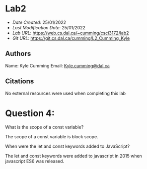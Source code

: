 # Lab2

* *Date Created*: 25/01/2022
* *Last Modification Date*: 25/01/2022
* *Lab URL*: https://web.cs.dal.ca/~cumming/csci3172/lab2
* *Git URL*: https://git.cs.dal.ca/cumming/L2_Cumming_Kyle

## Authors

Name: Kyle Cumming
Email: Kyle.cumming@dal.ca

## Citations

No external resources were used when completing this lab

# Question 4:

What is the scope of a const variable?

The scope of a const variable is block scope. 

When were the let and const keywords added to JavaScript?

The let and const keywords were added to javascript in 2015 when javascript ES6 was released.
